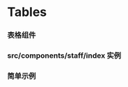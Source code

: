 
# Tables

### 表格组件

### src/components/staff/index 实例
### 简单示例
<template>
    <div>
        <Tables 
            data-list: "[]"
            columnList: "[
                {
                    code: '', 
                    label: '', 
                    link: { path: '', id: ''},
                    date: '',
                    doubleDate: ''
                    width: '',
                    operation: { reset: {permission: permission}, edit: func }
                }
            ]" 
            total: 0
            threeUnary: [key, value1, value2]
            specialClass: { className: '', id: '', value: ''}
        />
    </div>
</template>
<script>
    import Tables from '@/components/common/Tables.vue'
    import { mapState, mapActions } from 'vuex'
    export default {
        components: {
            Tables
        },
        data() {
            return {}
        },
        computed: {
            ...mapState({ tableData: 'table'})
        },
        mounted() {
            this.getDataList()
        },
        methods: {
            getDataList() {
                let options = {}
                options.mergeObject({},  this.tableData.pagination, {})
                this.getList(options) // 数据接口
            }
        }
    }
</script>
<!-- Table Attributes
    参数              说明                类型     可选值     默认值
    dataList          表格数据源          array      /         -
    columnList        表头数据，            array    /         -
    threeUnary        三目运算            array      /         -
    total             数据总条数          number     /         -
    specialClass      特殊行数据样式处理   object     /         -
-->
<!-- 表头 Attributes
    参数              说明                         类型               可选值     默认值
    code              数组列表字段(必填)            string              /          -
    label             标题名(必填)                  string             /          -
    link              链接 (若有link path必填)      object             /          -
    date              日期                         boolean            /          -
    doubleDate        日期范围                     boolean            /          -
    width             列宽                         number/string      /          -
    operation         操作按钮                      object            /          -
 -->